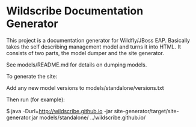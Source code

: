 Wildscribe Documentation Generator
==================================

This project is a documentation generator for Wildfly/JBoss EAP. Basically takes the self describing management model
and turns it into HTML. It consists of two parts, the model dumper and the site generator.

See models/README.md for details on dumping models.

To generate the site:

Add any new model versions to models/standalone/versions.txt

Then run (for example):

$ java -Durl=http://wildscribe.github.io -jar site-generator/target/site-generator.jar models/standalone/ ../wildscribe.github.io/
